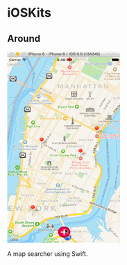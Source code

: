 # iOSKits
<html>
<body>
<h2>Around</h2>
<img src="https://raw.githubusercontent.com/mewhuan/iOSKits/master/Around/pics/mapsearch.gif" width="260" height="440">
<p>A map searcher using Swift.</p>
</body>
</html>
